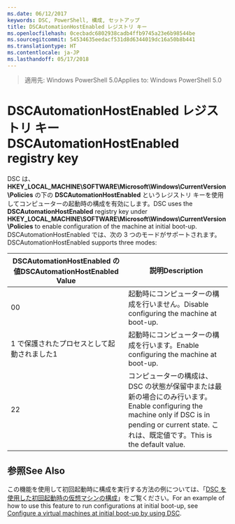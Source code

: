 ```yaml
---
ms.date: 06/12/2017
keywords: DSC, PowerShell, 構成, セットアップ
title: DSCAutomationHostEnabled レジストリ キー
ms.openlocfilehash: 0cecbadc6802938cadb4ffb9745a23e6b98544be
ms.sourcegitcommit: 54534635eedacf531d8d6344019dc16a50b8b441
ms.translationtype: HT
ms.contentlocale: ja-JP
ms.lasthandoff: 05/17/2018
---
```

><span data-ttu-id="48b28-103">適用先: Windows PowerShell 5.0</span><span class="sxs-lookup"><span data-stu-id="48b28-103">Applies to: Windows PowerShell 5.0</span></span>

# <a name="dscautomationhostenabled-registry-key"></a><span data-ttu-id="48b28-104">DSCAutomationHostEnabled レジストリ キー</span><span class="sxs-lookup"><span data-stu-id="48b28-104">DSCAutomationHostEnabled registry key</span></span>

<span data-ttu-id="48b28-105">DSC は、**HKEY_LOCAL_MACHINE\SOFTWARE\Microsoft\Windows\CurrentVersion\Policies** の下の **DSCAutomationHostEnabled** というレジストリ キーを使用してコンピューターの起動時の構成を有効にします。</span><span class="sxs-lookup"><span data-stu-id="48b28-105">DSC uses the **DSCAutomationHostEnabled** registry key under **HKEY_LOCAL_MACHINE\SOFTWARE\Microsoft\Windows\CurrentVersion\Policies** to enable configuration of the machine at initial boot-up.</span></span>
<span data-ttu-id="48b28-106">DSCAutomationHostEnabled では、次の 3 つのモードがサポートされます。</span><span class="sxs-lookup"><span data-stu-id="48b28-106">DSCAutomationHostEnabled supports three modes:</span></span>

|  <span data-ttu-id="48b28-107">DSCAutomationHostEnabled の値</span><span class="sxs-lookup"><span data-stu-id="48b28-107">DSCAutomationHostEnabled Value</span></span>  |  <span data-ttu-id="48b28-108">説明</span><span class="sxs-lookup"><span data-stu-id="48b28-108">Description</span></span>   |
|---|---|
<span data-ttu-id="48b28-109">0</span><span class="sxs-lookup"><span data-stu-id="48b28-109">0</span></span> | <span data-ttu-id="48b28-110">起動時にコンピューターの構成を行いません。</span><span class="sxs-lookup"><span data-stu-id="48b28-110">Disable configuring the machine at boot-up.</span></span> |
<span data-ttu-id="48b28-111">1 で保護されたプロセスとして起動されました</span><span class="sxs-lookup"><span data-stu-id="48b28-111">1</span></span> | <span data-ttu-id="48b28-112">起動時にコンピューターの構成を行います。</span><span class="sxs-lookup"><span data-stu-id="48b28-112">Enable configuring the machine at boot-up.</span></span> |
<span data-ttu-id="48b28-113">2</span><span class="sxs-lookup"><span data-stu-id="48b28-113">2</span></span> | <span data-ttu-id="48b28-114">コンピューターの構成は、DSC の状態が保留中または最新の場合にのみ行います。</span><span class="sxs-lookup"><span data-stu-id="48b28-114">Enable configuring the machine only if DSC is in pending or current state.</span></span> <span data-ttu-id="48b28-115">これは、既定値です。</span><span class="sxs-lookup"><span data-stu-id="48b28-115">This is the default value.</span></span> |

## <a name="see-also"></a><span data-ttu-id="48b28-116">参照</span><span class="sxs-lookup"><span data-stu-id="48b28-116">See Also</span></span>

<span data-ttu-id="48b28-117">この機能を使用して初回起動時に構成を実行する方法の例については、「[DSC を使用した初回起動時の仮想マシンの構成](bootstrapDsc.md)」をご覧ください。</span><span class="sxs-lookup"><span data-stu-id="48b28-117">For an example of how to use this feature to run configurations at initial boot-up, see [Configure a virtual machines at initial boot-up by using DSC](bootstrapDsc.md).</span></span>